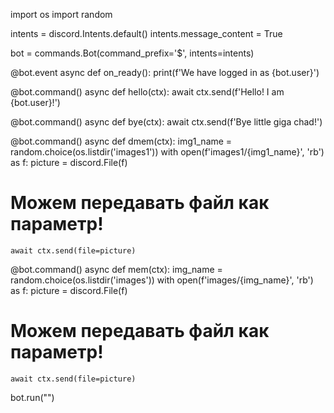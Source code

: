 import os
import random

intents = discord.Intents.default()
intents.message_content = True

bot = commands.Bot(command_prefix='$', intents=intents)

@bot.event
async def on_ready():
    print(f'We have logged in as {bot.user}')

@bot.command()
async def hello(ctx):
    await ctx.send(f'Hello! I am {bot.user}!')

@bot.command()
async def bye(ctx):
    await ctx.send(f'Bye little giga chad!')

@bot.command()
async def dmem(ctx):
    img1_name = random.choice(os.listdir('images1'))
    with open(f'images1/{img1_name}', 'rb') as f:
            picture = discord.File(f)
   # Можем передавать файл как параметр!
    await ctx.send(file=picture)

@bot.command()
async def mem(ctx):
    img_name = random.choice(os.listdir('images'))
    with open(f'images/{img_name}', 'rb') as f:
            picture = discord.File(f)
   # Можем передавать файл как параметр!
    await ctx.send(file=picture)



bot.run("")

